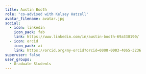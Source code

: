 ```yaml
---
title: Austin Booth
role: "co-advised with Kelsey Hatzell"
avatar_filename: avatar.jpg
social:
  - icon: linkedin
    icon_pack: fab
    link: https://www.linkedin.com/in/austin-booth-69a330190/
  - icon: orcid
    icon_pack: ai
    link: https://orcid.org/my-orcid?orcid=0000-0003-4065-3236
superuser: false
user_groups:
  - Graduate Students
---
```

